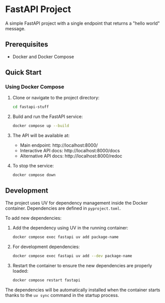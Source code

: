 # FastAPI Project

A simple FastAPI project with a single endpoint that returns a "hello world"
message.

## Prerequisites

- Docker and Docker Compose

## Quick Start

### Using Docker Compose

1. Clone or navigate to the project directory:
   ```bash
   cd fastapi-stuff
   ```

2. Build and run the FastAPI service:
   ```bash
   docker compose up --build
   ```

3. The API will be available at:
    - Main endpoint: http://localhost:8000/
    - Interactive API docs: http://localhost:8000/docs
    - Alternative API docs: http://localhost:8000/redoc

4. To stop the service:
   ```bash
   docker compose down
   ```

## Development

The project uses UV for dependency management inside the Docker container.
Dependencies are defined in `pyproject.toml`.

To add new dependencies:

1. Add the dependency using UV in the running container:
   ```bash
   docker compose exec fastapi uv add package-name
   ```

2. For development dependencies:
   ```bash
   docker compose exec fastapi uv add --dev package-name
   ```

3. Restart the container to ensure the new dependencies are properly loaded:
   ```bash
   docker compose restart fastapi
   ```

The dependencies will be automatically installed when the container starts
thanks to the `uv sync` command in the startup process.
